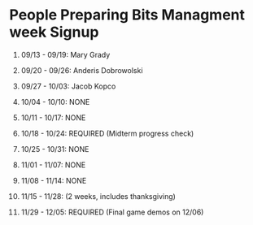 # People Preparing Bits Managment week Signup

1. 09/13 - 09/19: Mary Grady

2. 09/20 - 09/26: Anderis Dobrowolski

3. 09/27 - 10/03: Jacob Kopco

4. 10/04 - 10/10: NONE

5. 10/11 - 10/17: NONE

6. 10/18 - 10/24: REQUIRED (Midterm progress check)

7. 10/25 - 10/31: NONE

8. 11/01 - 11/07: NONE

9. 11/08 - 11/14: NONE

10. 11/15 - 11/28: (2 weeks, includes thanksgiving)

11. 11/29 - 12/05: REQUIRED (Final game demos on 12/06)
